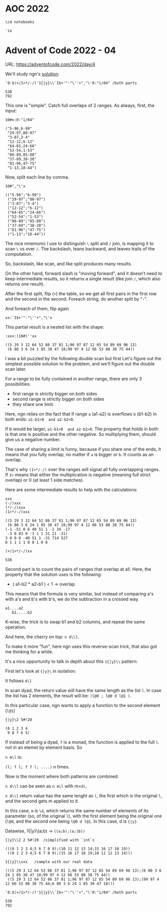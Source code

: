 # AOC 2022


```ngnk
\cd notebooks
```

    'io
    


# Advent of Code 2022 - 04

URL: https://adventofcode.com/2022/day/4

We'll study ngn's [solution](https://codeberg.org/ngn/k/src/branch/master/aoc/22/04.k):


```ngnk
`0:$(+/1>*/-/)'1{|y}\\`I$+'"-"\''+","\'0:"i/04" /both parts
```

    538
    792


This one is "simple". Catch full overlaps of 2 ranges.
As always, first, the input:


```ngnk
10#x:0:"i/04" 
```

    ("5-96,6-99"
     "29-97,80-97"
     "3-87,3-4"
     "12-12,6-12"
     "64-65,24-66"
     "52-54,1-53"
     "86-89,85-88"
     "37-69,38-38"
     "81-96,47-75"
     "1-13,18-44")


Now, split each line by comma.


```ngnk
10#","\'x
```

    (("5-96";"6-99")
     ("29-97";"80-97")
     ("3-87";"3-4")
     ("12-12";"6-12")
     ("64-65";"24-66")
     ("52-54";"1-53")
     ("86-89";"85-88")
     ("37-69";"38-38")
     ("81-96";"47-75")
     ("1-13";"18-44"))


The nice mnemonic I use to distinguish `\` split and `/` join, is mapping it to scan `\` vs over `/`. The backslash, leans backward, and leaves trails of the computation.

So, backslash, like scan, and like split produces many results.

On the other hand, forward slash is "moving forward", and it doesn't need to keep intermediate results, so it returns a single result (like join `/`, which also returns one result).

After the first split, flip (`+`) the table, so we get all first pairs in the first row and the second in the second.
Foreach string, do another split by "-".

And foreach of them, flip again


```ngnk
xx:`I$+'"-"\''+","\'x
```

This partial result is a nested list with the shape:


```ngnk
:xxx:(10#)''xx
```

    ((5 29 3 12 64 52 86 37 81 1;96 97 87 12 65 54 89 69 96 13)
     (6 80 3 6 24 1 85 38 47 18;99 97 4 12 66 53 88 38 75 44))


I was a bit puzzled by the following double scan but first Let's figure out the simplest possible solution to the problem, and we'll figure out the double scan later.

For a range to be fully contained in another range, there are only 3 possibilities:
- first range is strictly bigger on both sides
- second range is strictly bigger on both sides
- they share one limit.


Here, ngn relies on the fact that if range `a` (a1-a2) is overflows `b` (b1-b2) in both ends:
`a1-b1>0  and a2-b2<0`. 

If b would be larger, `a1-b1<0  and a2-b2>0`. The property that holds in both is that one is positive and the other negative. So multiplying them, should give us a negative number.

The case of sharing a limit is funny, because if you share one of the ends, it means that you fully overlap, no matter if `a` is bigger or `b`. It counts as an overlap.

That's why `(1>*/-/)` over the ranges will signal all fully overlapping ranges. If `1>` means that either the multiplication is negative (meaning full strict overlap) or 0 (at least 1 side matches). 

Here are some intermediate results to help with the calculations:


```ngnk
xxx
(-/)xxx
(*/-/)xxx
(1>*/-/)xxx
```

    ((5 29 3 12 64 52 86 37 81 1;96 97 87 12 65 54 89 69 96 13)
     (6 80 3 6 24 1 85 38 47 18;99 97 4 12 66 53 88 38 75 44))
    (-1 -51 0 6 40 51 1 -1 34 -17
     -3 0 83 0 -1 1 1 31 21 -31)
    3 0 0 0 -40 51 1 -31 714 527
    0 1 1 1 1 0 0 1 0 0



```ngnk
(+/1>*/-/)xx
```

    538


Second part is to count the pairs of ranges that overlap at all. Here, the property that the solution uses is the following:

- ( a1-b2 * a2-b1 ) < 1   -> overlap

This means that the formula is very similar, but instead of comparing a's with a's and b's with b's, we do the subtraction in a crossed way.

```
a1....a2
   b1.....b2
```

K-wise, the trick is to swap b1 and b2 columns, and repeat the same operation. 


And here, the cherry on top: `n d\\l`.

To make it more "fun", here ngn uses this reverse-scan trick, that also got me thinking for a while.

It's a nice opportunity to talk in depth about this `1{|y}\\` pattern:

First let's look at `{|y}\` in isolation:

It follows `d\l`

In scan dyad, the return value will have the same length as the list `l`. In case the list has 2 elements, the result will be:
`(l@0 ; l@0 d l@1 )`.

In this particular case, ngn wants to apply a function to the second element (`l@1`)


```ngnk
{|y}\2 5#!20
```

    (0 1 2 3 4
     9 8 7 6 5)


If instead of being a dyad, `f` is a monad, the function is applied to the full `l`. not in an elemet by element basis. So

`n m\l` is:

`(l; f l; f f l; ....)` n times.

Now is the moment where both patterns are combined:

`n d\\l` can be seen as `n m\l` with m=`d\`.

`n d\\l` return value has the same lenght as `l`, the first which is the original `l`, and the second gets m applied to it.  

In this case, `m` is `\d`, which returns the same number of elements of its parameter (so, of the original `l`), with the first element being the original one (`l@0`, and the second one being `l@0 d l@1`. In this case, d is `{|y}`.

Datawise, 1{|y}\\(a;b) -> `((a;b);(a;|b))`





```ngnk
{|y}\\2 2 5#!20  /simplified with `int`s
```

    (((0 1 2 3 4;5 6 7 8 9);(10 11 12 13 14;15 16 17 18 19))
     ((0 1 2 3 4;5 6 7 8 9);(15 16 17 18 19;10 11 12 13 14)))



```ngnk
1{|y}\\xxx   /sample with our real data
```

    (((5 29 3 12 64 52 86 37 81 1;96 97 87 12 65 54 89 69 96 13);(6 80 3 6 24 1 85 38 47 18;99 97 4 12 66 53 88 38 75 44))
     ((5 29 3 12 64 52 86 37 81 1;96 97 87 12 65 54 89 69 96 13);(99 97 4 12 66 53 88 38 75 44;6 80 3 6 24 1 85 38 47 18)))



```ngnk
`0:$(+/1>*/-/)'1{|y}\\`I$+'"-"\''+","\'0:"i/04" /both parts
```

    538
    792


